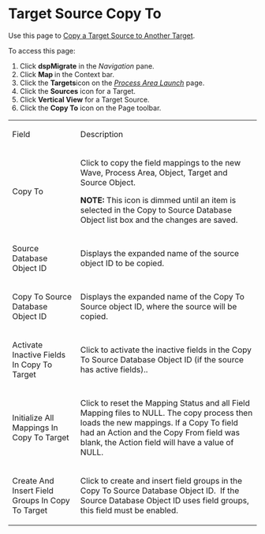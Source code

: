 # Target Source Copy To

<div class="use">

Use this page to [Copy a Target Source to Another
Target](../Use_Cases/Copy_a_Target_Source_to_Another_Target.htm).

</div>

To access this page:

1.  Click <span style="font-weight: bold;">dspMigrate</span> in the
    <span style="font-style: italic;">Navigation</span> pane.
2.  Click <span style="font-weight: bold;">Map </span>in the Context
    bar.
3.  Click the <span style="font-weight: bold;">Targets</span>icon on the
    *[Process Area Launch](Process_Area_Launch_map.htm)* page.
4.  Click the <span style="font-weight: bold;">Sources</span> icon for a
    Target.
5.  Click <span style="font-weight: bold;">Vertical View</span> for a
    Target Source.
6.  Click the <span style="font-weight: bold;">Copy To</span> icon on
    the Page toolbar.

<table>
<tbody>
<tr class="odd">
<td><p>Field</p></td>
<td><p>Description</p></td>
</tr>
<tr class="even">
<td><p>Copy To</p></td>
<td><p>Click to copy the field mappings to the new Wave, Process Area, Object, Target and Source Object.</p>
<p><strong>NOTE:</strong> This icon is dimmed until an item is selected in the Copy to Source Database Object list box and the changes are saved.</p></td>
</tr>
<tr class="odd">
<td><p>Source Database Object ID</p></td>
<td><p>Displays the expanded name of the source object ID to be copied.</p></td>
</tr>
<tr class="even">
<td><p>Copy To Source Database Object ID</p></td>
<td><p>Displays the expanded name of the Copy To Source object ID, where the source will be copied.</p></td>
</tr>
<tr class="odd">
<td><p>Activate Inactive Fields In Copy To Target</p></td>
<td><p>Click to activate the inactive fields in the Copy To Source Database Object ID (if the source has active fields)..</p></td>
</tr>
<tr class="even">
<td><p>Initialize All Mappings In Copy To Target</p></td>
<td><p>Click to reset the Mapping Status and all Field Mapping files to NULL. The copy process then loads the new mappings. If a Copy To field had an Action and the Copy From field was blank, the Action field will have a value of NULL.</p></td>
</tr>
<tr class="odd">
<td><p>Create And Insert Field Groups In Copy To Target</p></td>
<td><p>Click to create and insert field groups in the Copy To Source Database Object ID.  If the Source Database Object ID uses field groups, this field must be enabled.</p></td>
</tr>
</tbody>
</table>
